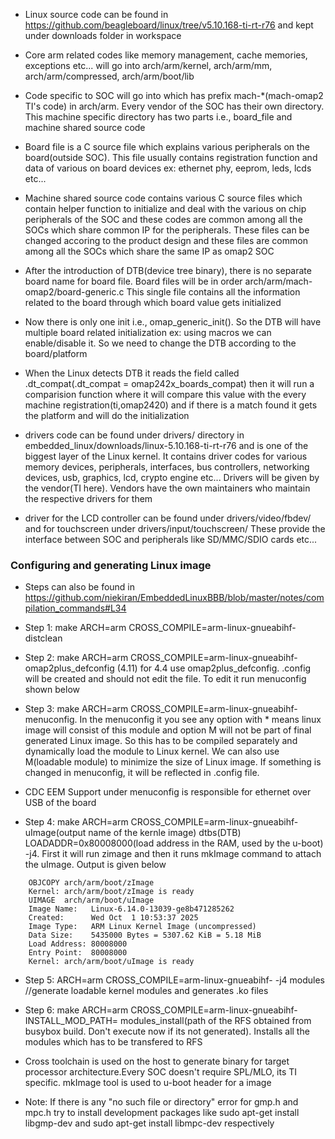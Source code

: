* Linux source code can be found in https://github.com/beagleboard/linux/tree/v5.10.168-ti-rt-r76 and kept under downloads folder in workspace

* Core arm related codes like memory management, cache memories, exceptions etc... will go into arch/arm/kernel, arch/arm/mm, arch/arm/compressed, arch/arm/boot/lib

* Code specific to SOC will go into which has prefix mach-*(mach-omap2 TI's code) in arch/arm. Every vendor of the SOC has their own directory. This machine specific directory has two parts i.e., board_file and machine shared source code

* Board file is a C source file which explains various peripherals on the board(outside SOC). This file usually contains registration function and data of various on board devices ex: ethernet phy, eeprom, leds, lcds etc...

* Machine shared source code contains various C source files which contain helper function to initialize and deal with the various on chip peripherals of the SOC and these codes are common among all the SOCs which share common IP for the peripherals. These files can be changed accoring to the product design and these files are common among all the SOCs which share the same IP as omap2 SOC

* After the introduction of DTB(device tree binary), there is no separate board name for board file. Board files will be in order arch/arm/mach-omap2/board-generic.c This single file contains all the information related to the board through which board value gets initialized

* Now there is only one init i.e., omap_generic_init(). So the DTB will have multiple board related initialization ex: using macros we can enable/disable it. So we need to change the DTB according to the board/platform

* When the Linux detects DTB it reads the field called .dt_compat(.dt_compat = omap242x_boards_compat) then it will run a comparision function where it will compare this value with the every machine registration(ti,omap2420) and if there is a match found it gets the platform and will do the initialization

* drivers code can be found under drivers/ directory in embedded_linux/downloads/linux-5.10.168-ti-rt-r76 and is one of the biggest layer of the Linux kernel. It contains driver codes for various memory devices, peripherals, interfaces, bus controllers, networking devices, usb, graphics, lcd, crypto engine etc... Drivers will be given by the vendor(TI here). Vendors have the own maintainers who maintain the respective drivers for them

* driver for the LCD controller can be found under drivers/video/fbdev/ and for touchscreen under drivers/input/touchscreen/ These provide the interface between SOC and peripherals like SD/MMC/SDIO cards etc...

### Configuring and generating Linux image

* Steps can also be found in https://github.com/niekiran/EmbeddedLinuxBBB/blob/master/notes/compilation_commands#L34

* Step 1: make ARCH=arm CROSS_COMPILE=arm-linux-gnueabihf- distclean

* Step 2: make ARCH=arm CROSS_COMPILE=arm-linux-gnueabihf- omap2plus_defconfig (4.11)
for 4.4 use omap2plus_defconfig. .config will be created and should not edit the file. To edit it run menuconfig shown below

* Step 3: make ARCH=arm CROSS_COMPILE=arm-linux-gnueabihf- menuconfig. In the menuconfig it you see any option with * means linux image will consist of this module and option M will not be part of final generated Linux image. So this has to be compiled separately and dynamically load the module to Linux kernel. We can also use M(loadable module) to minimize the size of Linux image. If something is changed in menuconfig, it will be reflected in .config file.

* CDC EEM Support under menuconfig is responsible for ethernet over USB of the board

* Step 4: make ARCH=arm CROSS_COMPILE=arm-linux-gnueabihf- uImage(output name of the kernle image) dtbs(DTB) LOADADDR=0x80008000(load address in the RAM, used by the u-boot) -j4. First it will run zimage and then it runs mkImage command to attach the uImage. Output is given below
```
    OBJCOPY arch/arm/boot/zImage
    Kernel: arch/arm/boot/zImage is ready
    UIMAGE  arch/arm/boot/uImage
    Image Name:   Linux-6.14.0-13039-ge8b471285262
    Created:      Wed Oct  1 10:53:37 2025
    Image Type:   ARM Linux Kernel Image (uncompressed)
    Data Size:    5435000 Bytes = 5307.62 KiB = 5.18 MiB
    Load Address: 80008000
    Entry Point:  80008000
    Kernel: arch/arm/boot/uImage is ready
```

* Step 5: ARCH=arm CROSS_COMPILE=arm-linux-gnueabihf- -j4 modules //generate loadable kernel modules and generates .ko files

* Step 6: make ARCH=arm CROSS_COMPILE=arm-linux-gnueabihf- INSTALL_MOD_PATH=<path of the RFS> modules_install(path of the RFS obtained from busybox build. Don't execute now if its not generated). Installs all the modules which has to be transfered to RFS

* Cross toolchain is used on the host to generate binary for target processor architecture.Every SOC doesn't require SPL/MLO, its TI specific. mkImage tool is used to u-boot header for a image

* Note: If there is any "no such file or directory" error for gmp.h and mpc.h try to install development packages like sudo apt-get install libgmp-dev and sudo apt-get install libmpc-dev respectively